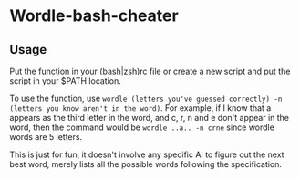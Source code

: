 # Wordle-bash-cheater

## Usage

Put the function in your (bash|zsh)rc file or create a new script and put the script in your $PATH location.

To use the function, use `wordle (letters you've guessed correctly) -n (letters you know aren't in the word)`. For example, if I know that a appears as the third letter in the word, and c, r, n and e don't appear in the word, then the command would be `wordle ..a.. -n crne` since wordle words are 5 letters.

This is just for fun, it doesn't involve any specific AI to figure out the next best word, merely lists all the possible words following the specification.
